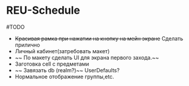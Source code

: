 # REU-Schedule

#TODO
* ~~Красивая рамка при нажатии на кнопку на мейн экране~~ Сделать прилично
* Личный кабинет(затребовать макет)
* ~~ По макету сделать UI для экрана первого захода.~~ 
* Заготовка cell c предметами
* ~~ Завязать db (realm?)~~ UserDefaults?
* Нормальное отображение группы,etc.